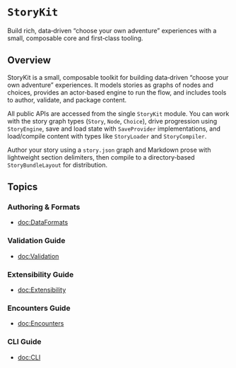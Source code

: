 # ``StoryKit``

Build rich, data‑driven “choose your own adventure” experiences with a small, composable core and first‑class tooling.

## Overview

StoryKit is a small, composable toolkit for building data‑driven “choose your own adventure” experiences. It models stories as graphs of nodes and choices, provides an actor‑based engine to run the flow, and includes tools to author, validate, and package content.

All public APIs are accessed from the single `StoryKit` module. You can work with the story graph types (``Story``, ``Node``, ``Choice``), drive progression using ``StoryEngine``, save and load state with ``SaveProvider`` implementations, and load/compile content with types like ``StoryLoader`` and ``StoryCompiler``.

Author your story using a `story.json` graph and Markdown prose with lightweight section delimiters, then compile to a directory‑based ``StoryBundleLayout`` for distribution.

## Topics

### Authoring & Formats
- <doc:DataFormats>

### Validation Guide
- <doc:Validation>

### Extensibility Guide
- <doc:Extensibility>

### Encounters Guide
- <doc:Encounters>

### CLI Guide
- <doc:CLI>
